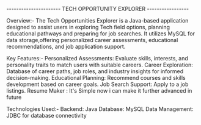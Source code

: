 ---------------------- TECH OPPORTUNITY EXPLORER -----------------

Overview:-
The Tech Opportunities Explorer is a Java-based application designed to assist users in exploring Tech field options, 
planning educational pathways and preparing for job searches. 
It utilizes MySQL for data storage,offering personalized career assessments, educational recommendations, and job application support.

Key Features:-
Personalized Assessments: Evaluate skills, interests, and personality traits to match users with suitable careers.
Career Exploration: Database of career paths, job roles, and industry insights for informed decision-making.
Educational Planning: Recommend courses and skills development based on career goals.
Job Search Support: Apply to a job listings.
Resume Maker : It's Simple now i can make it further advanced in future

Technologies Used:-
Backend: Java
Database: MySQL
Data Management: JDBC for database connectivity 
